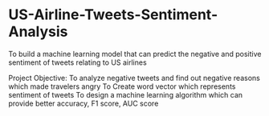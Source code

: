 # US-Airline-Tweets-Sentiment-Analysis
To build a machine learning model that can predict the negative and positive sentiment of tweets relating to US airlines

Project Objective:
To analyze negative tweets and find out negative reasons which made travelers angry
To Create word vector which represents sentiment of tweets
To design a machine learning algorithm which can provide better accuracy, F1 score, AUC score

